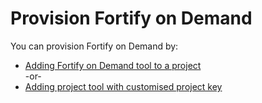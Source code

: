 # Provision Fortify on Demand


You can provision Fortify on Demand by:
- [Adding Fortify on Demand tool to a project](https://docs.developer.tech.gov.sg/docs/ship-hats-portal/#/manage-tools)  
  -or-
- [Adding project tool with customised project key](https://docs.developer.tech.gov.sg/docs/ship-hats-portal/#/manage-tools?id=create-project-tool-with-customised-project-key)

